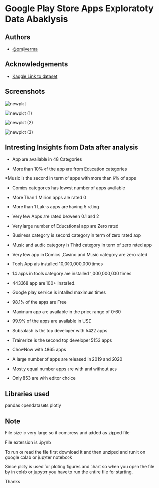
# Google Play Store Apps Exploratoty Data Abaklysis




 


## Authors

- [@omjiverma](https://www.github.com/omjiverma)


## Acknowledgements

 - [Kaggle Link to dataset ](https://www.kaggle.com/gauthamp10/google-playstore-apps)
 


## Screenshots

![newplot](https://user-images.githubusercontent.com/63599968/158562539-07859284-5851-459d-b2dd-5c8d09ea73f9.png)


![newplot (1)](https://user-images.githubusercontent.com/63599968/158562540-eb283bd0-7116-4aed-854d-60f8980247d4.png)


![newplot (2)](https://user-images.githubusercontent.com/63599968/158562556-d1753d5b-81d4-45ca-af59-861288e915fb.png)


![newplot (3)](https://user-images.githubusercontent.com/63599968/158562573-cf218c6b-29db-4131-98f8-d63d65fffa46.png)


## Intresting Insights from Data after analysis


* App are available in 48 Categories

* More than 10% of the app are from Education categories

*Music is the second in term of apps with more than 6% of apps

* Comics categories has lowest number of apps available

* More Than 1 Million apps are rated 0

* More than 1 Lakhs apps are having 5 rating

* Very few Apps are rated between 0.1 and 2

* Very large number of Educational app are Zero rated

* Business category is second category in term of zero rated app

* Music and audio category is Third category in term of zero rated app

* Very few app in Comics ,Casino and Music category are zero rated

* Tools App ais installed 10,000,000,000 times

* 14 apps in tools category are installed 1,000,000,000 times

* 443368 app are 100+ Installed.

*  Google play service is intalled maximum times

* 98.1% of the apps are Free

* Maximum app are available in the price range of 0-60

* 99.9% of the apps are available in USD

* Subsplash is the top developer with 5422 apps

* Trainerize is the second top developer 5153 apps

* ChowNow with 4865 apps

* A large number of apps are released in 2019 and 2020

* Mostly equal number apps are with and without ads

* Only 853 are with editor choice


## Libraries used

pandas
opendatasets
plotly

## Note

File size ic very large so it compress and added as zipped file

File extension is .ipynb

To run or read the file first download it and then unziped and run it on google colab or jupyter notebook

Since ploty is used for ploting figures and chart so when you open the file by in colab or jupyter you have to run the entire file for starting.

Thanks
